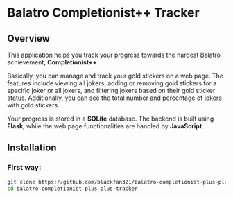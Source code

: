 # Balatro Completionist++ Tracker

## Overview

This application helps you track your progress towards the hardest Balatro achievement, **Completionist++**.

Basically, you can manage and track your gold stickers on a web page. The features include viewing all jokers, adding or removing gold stickers for a specific joker or all jokers, and filtering jokers based on their gold sticker status. Additionally, you can see the total number and percentage of jokers with gold stickers.

Your progress is stored in a **SQLite** database. The backend is built using **Flask**, while the web page functionalities are handled by **JavaScript**.


## Installation

### First way:

```bash
git clone https://github.com/blackfan321/balatro-completionist-plus-plus-tracker.git
cd balatro-completionist-plus-plus-tracker
```
